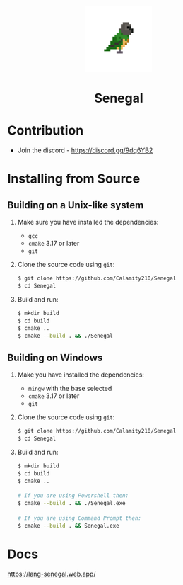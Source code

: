 <p align="center"><img src="misc/logo.png" height="150px"></p>
<h1 align="center">Senegal</h1>

# Contribution
- Join the discord - https://discord.gg/9dq6YB2

# Installing from Source

## Building on a Unix-like system
1. Make sure you have installed the dependencies:

  	* `gcc`
	* `cmake` 3.17 or later
	* `git`

2. Clone the source code using `git`:

	```sh
	$ git clone https://github.com/Calamity210/Senegal
	$ cd Senegal
	```

3. Build and run:
	```sh
	$ mkdir build
	$ cd build
	$ cmake ..
	$ cmake --build . && ./Senegal
	```

## Building on Windows
1. Make you have installed the dependencies:
	* `mingw` with the base selected
	* `cmake` 3.17 or later
	* `git`

2. Clone the source code using `git`:

	```sh
	$ git clone https://github.com/Calamity210/Senegal
	$ cd Senegal
	```

3. Build and run:
	```sh
	$ mkdir build
	$ cd build
	$ cmake ..

	# If you are using Powershell then:
	$ cmake --build . && ./Senegal.exe

	# If you are using Command Prompt then:
	$ cmake --build . && Senegal.exe
	```
# Docs
https://lang-senegal.web.app/

